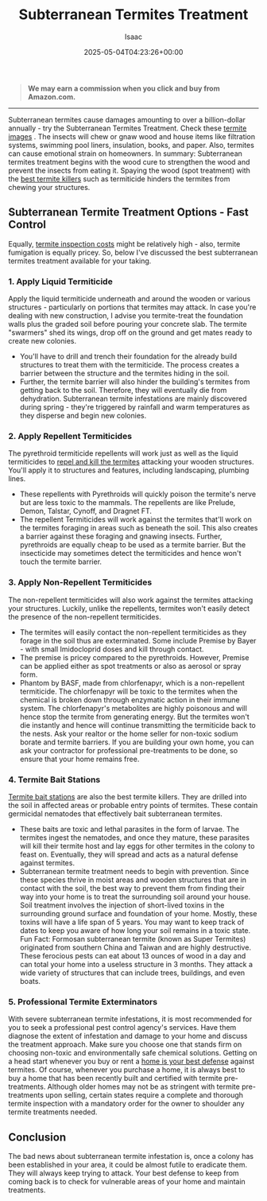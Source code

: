 ﻿---
author: Isaac
layout: post
title: Subterranean Termites Treatment
date: '2025-05-04T04:23:26+00:00'
categories:
- Guide
- Termites
tags:
- how to get rid of drywood termites
- how to get rid of winged termites
- termite control cost
- termite control products
- termite fumigation health risks
slug: /subterranean-termites-treatment/
lastmod: 2025-05-07T12:21:28+03:00
---
> **We may earn a commission when you click and buy from Amazon.com.**
>

---
Subterranean termites cause damages amounting to over a billion-dollar annually - try the Subterranean Termites Treatment. Check these
[termite images](https://pestpolicy.com/what-does-a-termite-look-like/)
.
The insects will chew or gnaw wood and house items like filtration systems, swimming pool liners, insulation, books, and paper. Also, termites can cause emotional strain on homeowners.
In summary: Subterranean termites treatment begins with the wood cure to strengthen the wood and prevent the insects from eating it. Spaying the wood (spot treatment) with the
[best termite killers](https://pestpolicy.com/best-termite-killer/)
such as termiticide hinders the termites from chewing your structures.
## Subterranean Termite Treatment Options - Fast Control
Equally,
[termite inspection costs](https://pestpolicy.com/termite-inspection-cost/)
might be relatively high - also, termite fumigation is equally pricey. So, below I've discussed the best subterranean termites treatment available for your taking.
### 
### 1. Apply Liquid Termiticide
Apply the liquid termiticide underneath and around the wooden or various structures - particularly on portions that termites may attack.
In case you're dealing with new construction, I advise you termite-treat the foundation walls plus the graded soil before pouring your concrete slab. The termite "swarmers" shed its wings, drop off on the ground and get mates ready to create new colonies.
- You'll have to drill and trench their foundation for the already build structures to treat them with the termiticide. The process creates a barrier between the structure and the termites hiding in the soil.
- Further, the termite barrier will also hinder the building's termites from getting back to the soil. Therefore, they will eventually die from dehydration.
Subterranean termite infestations are mainly discovered during spring - they're triggered by rainfall and warm temperatures as they disperse and begin new colonies.
### 2. Apply Repellent Termiticides
The pyrethroid termiticide repellents will work just as well as the liquid termiticides to
[repel and kill the termites](https://entomology.ca.uky.edu/ef604)
attacking your wooden structures. You'll apply it to structures and features, including landscaping, plumbing lines.
- These repellents with Pyrethroids will quickly poison the termite's nerve but are less toxic to the mammals. The repellents are like Prelude, Demon, Talstar, Cynoff, and Dragnet FT.
- The repellent Termiticides will work against the termites that'll work on the termites foraging in areas such as beneath the soil. This also creates a barrier against these foraging and gnawing insects.
Further, pyrethroids are equally cheap to be used as a termite barrier. But the insecticide may sometimes detect the termiticides and hence won't touch the termite barrier.
### 3. Apply Non-Repellent Termiticides
The non-repellent termiticides will also work against the termites attacking your structures. Luckily, unlike the repellents, termites won't easily detect the presence of the non-repellent termiticides.
- The termites will easily contact the non-repellent termiticides as they forage in the soil thus are exterminated. Some include Premise by Bayer - with small Imidocloprid doses and kill through contact.
- The premise is pricey compared to the pyrethroids. However, Premise can be applied either as spot treatments or also as aerosol or spray form.
- Phantom by BASF, made from chlorfenapyr, which is a non-repellent termiticide. The chlorfenapyr will be toxic to the termites when the chemical is broken down through enzymatic action in their immune system.
The chlorfenapyr's metabolites are highly poisonous and will hence stop the termite from generating energy. But the termites won't die instantly and hence will continue transmitting the termiticide back to the nests.
Ask your realtor or the home seller for non-toxic sodium borate and termite barriers. If you are building your own home, you can ask your contractor for professional pre-treatments to be done, so ensure that your home remains free.
### 4. Termite Bait Stations
[Termite bait stations](https://pestpolicy.com/best-termite-bait-stations/)
are also the best termite killers. They are drilled into the soil in affected areas or probable entry points of termites. These contain germicidal nematodes that effectively bait subterranean termites.
- These baits are toxic and lethal parasites in the form of larvae. The termites ingest the nematodes, and once they mature, these parasites will kill their termite host and lay eggs for other termites in the colony to feast on. Eventually, they will spread and acts as a natural defense against termites.
- Subterranean termite treatment needs to begin with prevention. Since these species thrive in moist areas and wooden structures that are in contact with the soil, the best way to prevent them from finding their way into your home is to treat the surrounding soil around your house.
Soil treatment involves the injection of short-lived toxins in the surrounding ground surface and foundation of your home. Mostly, these toxins will have a life span of 5 years. You may want to keep track of dates to keep you aware of how long your soil remains in a toxic state.
Fun Fact: Formosan subterranean termite (known as Super Termites) originated from southern China and Taiwan and are highly destructive. These ferocious pests can eat about 13 ounces of wood in a day and can total your home into a useless structure in 3 months. They attack a wide variety of structures that can include trees, buildings, and even boats.
### 5. Professional Termite Exterminators
With severe subterranean termite infestations, it is most recommended for you to seek a professional pest control agency's services. Have them diagnose the extent of infestation and damage to your home and discuss the treatment approach.
Make sure you choose one that stands firm on choosing non-toxic and environmentally safe chemical solutions. Getting on a head start whenever you buy or rent a
[home is your best defense](https://pestpolicy.com/ortho-home-defense-dual-action-bed-bug-killer-review/)
against termites. Of course, whenever you purchase a home, it is always best to buy a home that has been recently built and certified with termite pre-treatments.
Although older homes may not be as stringent with termite pre-treatments upon selling, certain states require a complete and thorough termite inspection with a mandatory order for the owner to shoulder any termite treatments needed.
## Conclusion
The bad news about subterranean termite infestation is, once a colony has been established in your area, it could be almost futile to eradicate them. They will always keep trying to attack. Your best defense to keep from coming back is to check for vulnerable areas of your home and maintain treatments.
